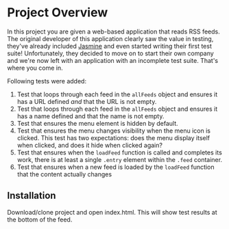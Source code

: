 # Project Overview

In this project you are given a web-based application that reads RSS feeds. The original developer of this application clearly saw the value in testing, they've already included [Jasmine](http://jasmine.github.io/) and even started writing their first test suite! Unfortunately, they decided to move on to start their own company and we're now left with an application with an incomplete test suite. That's where you come in.

Following tests were added:
1. Test that loops through each feed in the `allFeeds` object and ensures it has a URL defined _and_ that the URL is not empty.
2. Test that loops through each feed in the `allFeeds` object and ensures it has a name defined and that the name is not empty.
3. Test that ensures the menu element is hidden by default.
4. Test that ensures the menu changes visibility when the menu icon is clicked. This test has two expectations: does the menu display itself when clicked, and does it hide when clicked again?
5. Test that ensures when the `loadFeed` function is called and completes its work, there is at least a single `.entry` element within the `.feed` container.
6. Test that ensures when a new feed is loaded by the `loadFeed` function that the content actually changes


## Installation

Download/clone project and open index.html. This will show test results at the bottom of the feed.